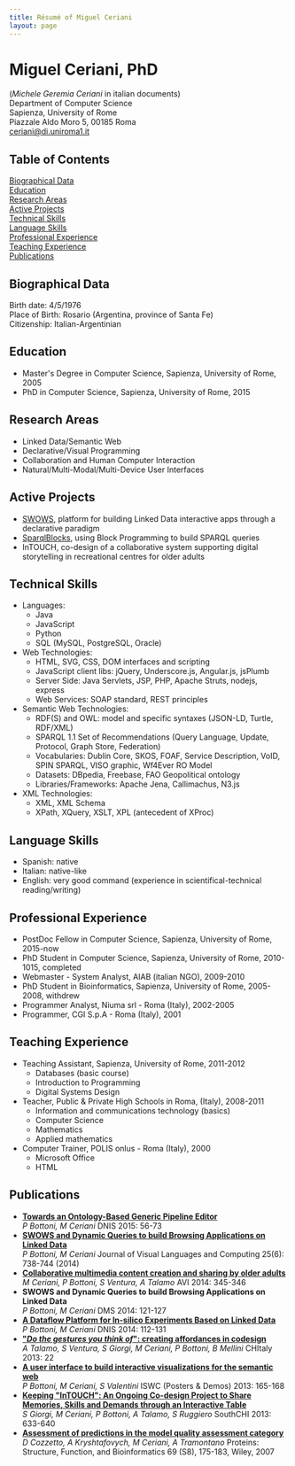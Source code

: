 ```yaml
---
title: Résumé of Miguel Ceriani
layout: page
---
```


Miguel Ceriani, PhD
===================
(_Michele Geremia Ceriani_ in italian documents)  
Department of Computer Science  
Sapienza, University of Rome  
Piazzale Aldo Moro 5, 00185 Roma  
ceriani@di.uniroma1.it

Table of Contents
-----------------
[Biographical Data](#biographical-data)  
[Education](#education)  
[Research Areas](#research-areas)  
[Active Projects](#active-projects)  
[Technical Skills](#technical-skills)  
[Language Skills](#language-skills)  
[Professional Experience](#professional-experience)  
[Teaching Experience](#teaching-experience)  
[Publications](#publications)  

Biographical Data
-----------------
Birth date: 4/5/1976  
Place of Birth: Rosario (Argentina, province of Santa Fe)  
Citizenship: Italian-Argentinian

Education
---------
* Master's Degree in Computer Science, Sapienza, University of Rome, 2005
* PhD in Computer Science, Sapienza, University of Rome, 2015

Research Areas
--------------
* Linked Data/Semantic Web
* Declarative/Visual Programming
* Collaboration and Human Computer Interaction
* Natural/Multi-Modal/Multi-Device User Interfaces

Active Projects
---------------
* [SWOWS](http://swows.org/), platform for building Linked Data interactive apps through a declarative paradigm
* [SparqlBlocks](http://miguel76.github.io/SparqlBlocks/), using Block Programming to build SPARQL queries
* InTOUCH, co-design of a collaborative system supporting digital storytelling in recreational centres for older adults

Technical Skills
----------------
* Languages:
	* Java
	* JavaScript
	* Python
	* SQL (MySQL, PostgreSQL, Oracle)
* Web Technologies:
	* HTML, SVG, CSS, DOM interfaces and scripting
	* JavaScript client libs: jQuery, Underscore.js, Angular.js, jsPlumb
	* Server Side: Java Servlets, JSP, PHP, Apache Struts, nodejs, express
	* Web Services: SOAP standard, REST principles
* Semantic Web Technologies:
    * RDF(S) and OWL: model and specific syntaxes (JSON-LD, Turtle, RDF/XML)
	* SPARQL 1.1 Set of Recommendations (Query Language, Update, Protocol, Graph Store, Federation)
	* Vocabularies: Dublin Core, SKOS, FOAF, Service Description, VoID, SPIN SPARQL, VISO graphic, Wf4Ever RO Model
	* Datasets: DBpedia, Freebase, FAO Geopolitical ontology
	* Libraries/Frameworks: Apache Jena, Callimachus, N3.js
* XML Technologies:
	* XML, XML Schema
	* XPath, XQuery, XSLT, XPL (antecedent of XProc)

Language Skills
---------------
* Spanish: native
* Italian: native-like
* English: very good command (experience in scientifical-technical reading/writing)

Professional Experience
-----------------------
* PostDoc Fellow in Computer Science, Sapienza, University of Rome, 2015-now
* PhD Student in Computer Science, Sapienza, University of Rome, 2010-1015, completed
* Webmaster - System Analyst, AIAB (italian NGO), 2009-2010
* PhD Student in Bioinformatics, Sapienza, University of Rome, 2005-2008, withdrew
* Programmer Analyst, Niuma srl - Roma (Italy), 2002-2005
* Programmer,  CGI S.p.A - Roma (Italy), 2001  

Teaching Experience
-------------------
* Teaching Assistant, Sapienza, University of Rome, 2011-2012
	* Databases (basic course)
	* Introduction to Programming
	* Digital Systems Design
* Teacher, Public & Private High Schools in Roma, (Italy), 2008-2011
	* Information and communications technology (basics)
	* Computer Science
	* Mathematics
	* Applied mathematics
* Computer Trainer, POLIS onlus - Roma (Italy), 2000
	* Microsoft Office
	* HTML

Publications
------------
* [__Towards an Ontology-Based Generic Pipeline Editor__](http://dx.doi.org/10.1007/978-3-319-16313-0_5)  
  _P Bottoni, M Ceriani_
  DNIS 2015: 56-73
* [__SWOWS and Dynamic Queries to build Browsing Applications on Linked Data__](http://dx.doi.org/10.1016/j.jvlc.2014.10.027)  
  _P Bottoni, M Ceriani_
  Journal of Visual Languages and Computing 25(6): 738-744 (2014)
* [__Collaborative multimedia content creation and sharing by older adults__](http://doi.acm.org/10.1145/2598153.2600029)  
  _M Ceriani, P Bottoni, S Ventura, A Talamo_
  AVI 2014: 345-346
* __SWOWS and Dynamic Queries to build Browsing Applications on Linked Data__  
  _P Bottoni, M Ceriani_
  DMS 2014: 121-127
* [__A Dataflow Platform for In-silico Experiments Based on Linked Data__](http://dx.doi.org/10.1007/978-3-319-05693-7_7)  
  _P Bottoni, M Ceriani_
  DNIS 2014: 112-131
* [__"_Do the gestures you think of_": creating affordances in codesign__](http://doi.acm.org/10.1145/2499149.2499176)  
  _A Talamo, S Ventura, S Giorgi, M Ceriani, P Bottoni, B Mellini_
  CHItaly 2013: 22
* [__A user interface to build interactive visualizations for the semantic web__](http://ceur-ws.org/Vol-1035/iswc2013_demo_42.pdf)  
  _P Bottoni, M Ceriani, S Valentini_
  ISWC (Posters & Demos) 2013: 165-168
* [__Keeping "InTOUCH": An Ongoing Co-design Project to Share Memories, Skills and Demands through an Interactive Table__](http://dx.doi.org/10.1007/978-3-642-39062-3_43)  
  _S Giorgi, M Ceriani, P Bottoni, A Talamo, S Ruggiero_
  SouthCHI 2013: 633-640
* [__Assessment of predictions in the model quality assessment category__](http://dx.doi.org/10.1002/prot.21669)  
  _D Cozzetto, A Kryshtafovych, M Ceriani, A Tramontano_
  Proteins: Structure, Function, and Bioinformatics 69 (S8), 175-183, Wiley, 2007
